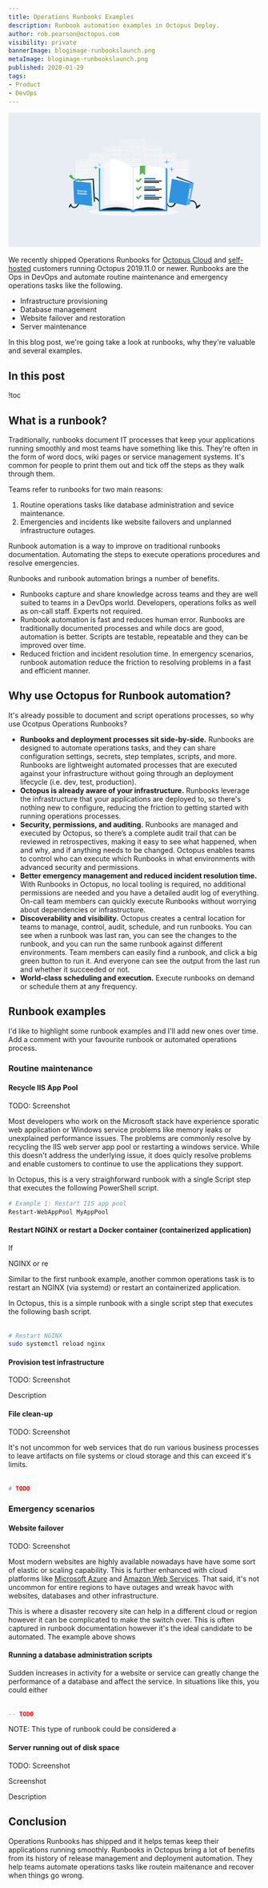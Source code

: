 ```yaml
---
title: Operations Runbooks Examples
description: Runbook automation examples in Octopus Deploy.
author: rob.pearson@octopus.com
visibility: private
bannerImage: blogimage-runbookslaunch.png
metaImage: blogimage-runbookslaunch.png
published: 2020-01-29
tags:
- Product
- DevOps
---
```


![Operations runbooks examples](blogimage-runbookslaunch.png)

We recently shipped Operations Runbooks for [Octopus Cloud](https://octopus.com/cloud) and [self-hosted](https://octopus.com/downloads) customers running Octopus 2019.11.0 or newer. Runbooks are the Ops in DevOps and automate routine maintenance and emergency operations tasks like the following.

- Infrastructure provisioning
- Database management
- Website failover and restoration
- Server maintenance

In this blog post, we're going take a look at runbooks, why they're valuable and several examples.

<h2>In this post </h2>

!toc

## What is a runbook? 

Traditionally, runbooks document IT processes that keep your applications running smoothly and most teams have something like this. They're often in the form of word docs, wiki pages or service management systems. It's common for people to print them out and tick off the steps as they walk through them.

Teams refer to runbooks for two main reasons:

1. Routine operations tasks like database administration and sevice maintenance. 
2. Emergencies and incidents like website failovers and unplanned infrastructure outages. 

Runbook automation is a way to improve on traditional runbooks documentation. Automating the steps to execute operations procedures and resolve emergencies.

Runbooks and runbook automation brings a number of benefits.
* Runbooks capture and share knowledge across teams and they are well suited to teams in a DevOps world. Developers, operations folks as well as on-call staff. Experts not required.
* Runbook automation is fast and reduces human error. Runbooks are traditionally documented processes and while docs are good, automation is better. Scripts are testable, repeatable and they can be improved over time.
* Reduced friction and incident resolution time. In emergency scenarios, runbook automation reduce the friction to resolving problems in a fast and efficient manner.

## Why use Octopus for Runbook automation? 

It's already possible to document and script operations processes, so why use Ocotpus Operations Runbooks?

* **Runbooks and deployment processes sit side-by-side.** Runbooks are designed to automate operations tasks, and they can share configuration settings, secrets, step templates, scripts, and more. Runbooks are lightweight automated processes that are executed against your infrastructure without going through an deployment lifecycle (i.e. dev, test, production).
* **Octopus is already aware of your infrastructure.** Runbooks leverage the infrastructure that your applications are deployed to, so there's nothing new to configure, reducing the friction to getting started with running operations processes.
* **Security, permissions, and auditing.** Runbooks are managed and executed by Octopus, so there’s a complete audit trail that can be reviewed in retrospectives, making it easy to see what happened, when and why, and if anything needs to be changed. Octopus enables teams to control who can execute which Runbooks in what environments with advanced security and permissions.
* **Better emergency management and reduced incident resolution time.** With Runbooks in Octopus, no local tooling is required, no additional permissions are needed and you have a detailed audit log of everything. On-call team members can quickly execute Runbooks without worrying about dependencies or infrastructure.
* **Discoverability and visibility.** Octopus creates a central location for teams to manage, control, audit, schedule, and run runbooks. You can see when a runbook was last ran, you can see the changes to the runbook, and you can run the same runbook against different environments. Team members can easily find a runbook, and click a big green button to run it. And everyone can see the output from the last run and whether it succeeded or not.
* **World-class scheduling and execution.** Execute runbooks on demand or schedule them at any frequency.

## Runbook examples

I'd like to highlight some runbook examples and I'll add new ones over time. Add a comment with your favourite runbook or automated operations process.

### Routine maintenance

#### Recycle IIS App Pool

TODO: Screenshot

Most developers who work on the Microsoft stack have experience sporatic web application or Windows service problems like memory leaks or unexplained performance issues. The problems are commonly resolve by recycling the IIS web server app pool or restarting a windows service. While this doesn't address the underlying issue, it does quicly resolve problems and enable customers to continue to use the applications they support. 

In Octopus, this is a very straighforward runbook with a single Script step that executes the following PowerShell script.

```powershell
# Example 1: Restart IIS app pool
Restart-WebAppPool MyAppPool
```

#### Restart NGINX or restart a Docker container (containerized application)

If 

 NGINX or re

Similar to the first runbook example, another common operations task is to restart an NGINX (via systemd) or restart an containerized application. 

In Octopus, this is a simple runbook with a single script step that executes the following bash script.

```bash

# Restart NGINX 
sudo systemctl reload nginx

```

#### Provision test infrastructure

TODO: Screenshot

Description

#### File clean-up

TODO: Screenshot

It's not uncommon for web services that do run various business processes to leave artifacts on file systems or cloud storage and this can exceed it's limits. 

```bash

# TODO

```

### Emergency scenarios

#### Website failover

TODO: Screenshot

Most modern websites are highly available nowadays have have some sort of elastic or scaling capability. This is further enhanced with cloud platforms like [Microsoft Azure](https://azure.microsoft.com/) and [Amazon Web Services](https://aws.amazon.com/). That said, it's not uncommon for entire regions to have outages and wreak havoc with websites, databases and other infrastructure. 

This is where a disaster recovery site can help in a different cloud or region however it can be complicated to make the switch over. This is often captured in runbook documentation however it's the ideal candidate to be automated. The example above shows 

#### Running a database administration scripts

Sudden increases in activity for a website or service can greatly change the performance of a database and affect the service. In situations like this, you could either 

```sql

-- TODO

```

NOTE: This type of runbook could be considered a 

#### Server running out of disk space

TODO: Screenshot

Screenshot

Description

## Conclusion

Operations Runbooks has shipped and it helps temas keep their applications running smoothly. Runbooks in Octopus bring a lot of benefits from its history of release management and deployment automation. They help teams automate operations tasks like routein maitenance and recover when things go wrong. 
